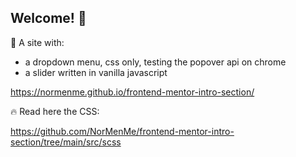 
## Welcome! 👋

:deciduous_tree:  A site with:
 - a dropdown menu, css only, testing the popover api on chrome
 - a slider written in vanilla javascript  


https://normenme.github.io/frontend-mentor-intro-section/

:fire: Read here the CSS: 

https://github.com/NorMenMe/frontend-mentor-intro-section/tree/main/src/scss


